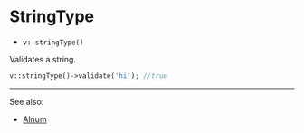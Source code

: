 # StringType

- `v::stringType()`

Validates a string.

```php
v::stringType()->validate('hi'); //true
```

***
See also:

  * [Alnum](Alnum.md)
